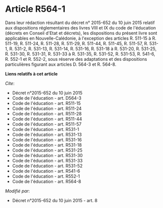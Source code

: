 # Article R564-1

Dans leur rédaction résultant du décret n° 2015-652 du 10 juin 2015 relatif aux dispositions réglementaires des livres VIII
et IX du code de l'éducation (décrets en Conseil d'Etat et décrets), les dispositions du présent livre sont applicables en
Nouvelle-Calédonie, à l'exception des articles R. 511-15 à R. 511-19, R. 511-24, R. 511-28, R. 511-29, R. 511-44, R. 511-45,
R. 511-57, R. 531-1, R. 531-2, R. 531-13, R. 531-14, R. 531-16, R. 531-18 à R. 531-20, R. 531-25, R. 531-30, R. 531-31, R.
531-33 à R. 531-35, R. 531-52, R. 531-53, R. 541-6, 
R. 552-1 et R. 552-2, sous réserve des adaptations et des dispositions particulières figurant aux articles D. 564-3 et R.
564-8.

**Liens relatifs à cet article**

_Cite_:

  - Décret n°2015-652 du 10 juin 2015
  - Code de l'éducation - art. D564-3
  - Code de l'éducation - art. R511-15
  - Code de l'éducation - art. R511-24
  - Code de l'éducation - art. R511-28
  - Code de l'éducation - art. R511-44
  - Code de l'éducation - art. R511-57
  - Code de l'éducation - art. R531-1
  - Code de l'éducation - art. R531-13
  - Code de l'éducation - art. R531-16
  - Code de l'éducation - art. R531-18
  - Code de l'éducation - art. R531-25
  - Code de l'éducation - art. R531-30
  - Code de l'éducation - art. R531-33
  - Code de l'éducation - art. R531-52
  - Code de l'éducation - art. R541-6
  - Code de l'éducation - art. R552-1
  - Code de l'éducation - art. R564-8

_Modifié par_:

  - Décret n°2015-652 du 10 juin 2015 - art. 8

